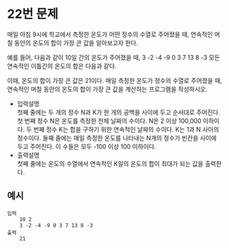 # 22번 문제

매일 아침 9시에 학교에서 측정한 온도가 어떤 정수의 수열로 주어졌을 때, 연속적인 며칠 동안의 온도의 합이 가장 큰 값을 알아보고자 한다. 

예를 들어, 다음과 같이 10일 간의 온도가 주어졌을 때, 3 -2 -4 -9 0 3 7 13 8 -3 모든 연속적인 이틀간의 온도의 합은 다음과 같다.

이때, 온도의 합이 가장 큰 값은 21이다. 매일 측정한 온도가 정수의 수열로 주어졌을 때, 연속적인 며칠 동안의 온도의 합이 가장 큰 값을 계산하는 프로그램을 작성하시오. 

<ul>
    <li>입력설명<br>
    첫째 줄에는 두 개의 정수 N과 K가 한 개의 공백을 사이에 두고 순서대로 주어진다. 첫 번째 정수 N은 온도를 측정한 전체 날짜의 수이다. N은 2 이상 100,000 이하이다. 두 번째 정수 K는 합을 구하기 위한 연속적인 날짜의 수이다. K는 1과 N 사이의 정수이다. 둘째 줄에는 매일 측정한 온도를 나타내는 N개의 정수가 빈칸을 사이에 두고 주어진다. 이 수들은 모두 -100 이상 100 이하이다. 
    </li>
    <li>출력설명<br>
    첫째 줄에는 온도의 수열에서 연속적인 K일의 온도의 합이 최대가 되는 값을 출력한다.
    </li>
</ul>

## 예시
    입력
        10 2
        3 -2 -4 -9 0 3 7 13 8 -3
    출력
        21
